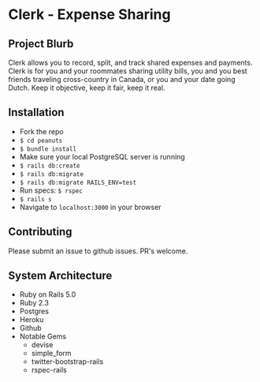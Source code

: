 # Clerk - Expense Sharing

## Project Blurb
Clerk allows you to record, split, and track shared expenses and payments. Clerk is for you and your roommates sharing utility bills, you and you best friends traveling cross-country in Canada, or you and your date going Dutch. Keep it objective, keep it fair, keep it real.

## Installation
- Fork the repo
- `$ cd peanuts`
- `$ bundle install`
- Make sure your local PostgreSQL server is running
- `$ rails db:create`
- `$ rails db:migrate`
- `$ rails db:migrate RAILS_ENV=test`
- Run specs: `$ rspec`
- `$ rails s`
- Navigate to `localhost:3000` in your browser

## Contributing
Please submit an issue to github issues. PR's welcome.

## System Architecture
- Ruby on Rails 5.0
- Ruby 2.3
- Postgres
- Heroku
- Github 
- Notable Gems
  - devise 
  - simple_form
  - twitter-bootstrap-rails 
  - rspec-rails 
